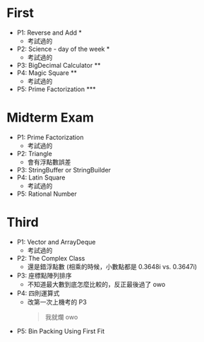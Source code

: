 # First

- P1: Reverse and Add *
    - 考試過的
- P2: Science - day of the week *
    - 考試過的
- P3: BigDecimal Calculator **
- P4: Magic Square **
    - 考試過的
- P5: Prime Factorization ***

# Midterm Exam

- P1: Prime Factorization
    - 考試過的
- P2: Triangle
    - 會有浮點數誤差
- P3: StringBuffer or StringBuilder
- P4: Latin Square
    - 考試過的
- P5: Rational Number

# Third

- P1: Vector and ArrayDeque
    - 考試過的
- P2: The Complex Class
    - 還是錯浮點數 (相乘的時候，小數點都是 0.3648i vs. 0.3647i)
- P3: 座標點陣列排序
    - 不知道最大數到底怎麼比較的，反正最後過了 owo
- P4: 四則運算式
    - 改第一次上機考的 P3
        > 我就爛 owo
- P5: Bin Packing Using First Fit